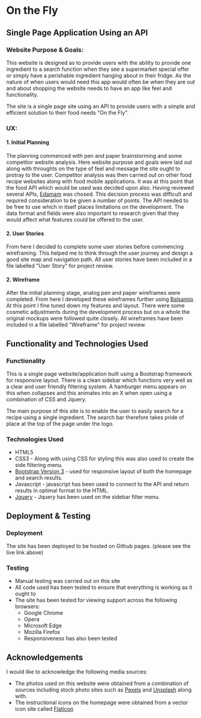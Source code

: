 # On the Fly


## Single Page Application Using an API


### Website Purpose & Goals:

This website is designed as to provide users with the ability to provide one ingredient to a search function when they see a supermarket special offer or simply have a perishable ingredient hanging about in their fridge. As the nature of when users would need this app would often be when they are out and about shopping the website needs to have an app like feel and functionality.

The site is a single page site using an API to provide users with a simple and efficient solution to their food needs "On the Fly".

### UX:

#### 1. Initial Planning 

The planning commenced with pen and paper brainstorming and some competitor website analysis. Here website purpose and goals were laid out along with throughts on the type of feel and message the site ought to protray to the user. Competitor analysis was then carried out on other food recipe websites along with food mobile applications. It was at this point that the food API which would be used was decided upon also. Having reviewed several APIs, [Edamam](https://developer.edamam.com "Edamam Developer Portal") was chosed. This decision process was difficult and required consideration to be given a number of points. The API needed to be free to use which in itself places limitations on the development. The data format and fields were also important to research given that they would affect what features could be offered to the user. 

#### 2. User Stories

From here I decided to complete some user stories before commencing wireframing. This helped me to think through the user journey and design a good site map and navigation path. All user stories have been included in a file labelled "User Story" for project review.

#### 2. Wireframe

After the initial planning stage, analog pen and paper wireframes were completed. From here I developed these wireframes further using [Balsamiq](https://www.balsamiq.com "Balsamiq Homepage"). At this point I fine tuned down my features and layout. There were some cosmetic adjustments during the development process but on a whole the original mockups were followed quite closely. All wireframes have been included in a file labelled "Wireframe" for project review.



## Functionality and Technologies Used


### Functionality
This is a single page website/application built using a Bootstrap framework for responsive layout. There is a clean sidebar which functions very well as a clear and user friendly filtering system. A hamburger menu appears on this when collapses and this animates into an X when open using a combination of CSS and Jquery.  

The main purpose of this site is to enable the user to easily search for a recipe using a single ingredient. The search bar therefore takes pride of place at the top of the page under the logo.

### Technologies Used

- HTML5 
- CSS3 - Along with using CSS for styling this was also used to create the side filtering menu.
- [Bootstrap Version 3](https://getbootstrap.com/docs/3.3/ "Bootstrap 3 Homepage")  - used for responsive layout of both the homepage and search results.
- Javascript - javascript has been used to connect to the API and return results in optimal format to the HTML.
- [Jquery](https://jquery.com/Jquery "Jquery Homepage") - Jquery has been used on the sidebar filter menu.

## Deployment & Testing


### Deployment

The site has been deployed to be hosted on Github pages. (please see the live link above)

### Testing

- Manual testing was carried out on this site
- All code used has been tested to ensure that everything is working as it ought to
- The site has been tested for viewing support across the following browsers:
  - Google Chrome
  - Opera
  - Microsoft Edge
  - Mozilla Firefox
  - Responsiveness has also been tested

## Acknowledgements

I would like to acknowledge the following media sources:


- The photos used on this website were obtained from a combination of sources including stock photo sites such as [Pexels](https://www.pexels.com/ "Pexels") and [Unsplash](https://www.pexels.com/ "Unsplash") along with.
- The instructional icons on the homepage were obtained from a vector icon site called [Flaticon](https://www.flaticon.com/ "Flaticon")


